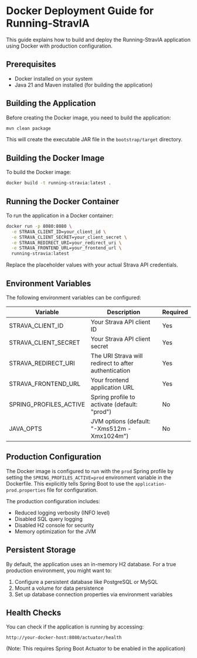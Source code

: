 # Docker Deployment Guide for Running-StravIA

This guide explains how to build and deploy the Running-StravIA application using Docker with production configuration.

## Prerequisites

- Docker installed on your system
- Java 21 and Maven installed (for building the application)

## Building the Application

Before creating the Docker image, you need to build the application:

```bash
mvn clean package
```

This will create the executable JAR file in the `bootstrap/target` directory.

## Building the Docker Image

To build the Docker image:

```bash
docker build -t running-stravia:latest .
```

## Running the Docker Container

To run the application in a Docker container:

```bash
docker run -p 8080:8080 \
  -e STRAVA_CLIENT_ID=your_client_id \
  -e STRAVA_CLIENT_SECRET=your_client_secret \
  -e STRAVA_REDIRECT_URI=your_redirect_uri \
  -e STRAVA_FRONTEND_URL=your_frontend_url \
  running-stravia:latest
```

Replace the placeholder values with your actual Strava API credentials.

## Environment Variables

The following environment variables can be configured:

| Variable | Description | Required |
|----------|-------------|----------|
| STRAVA_CLIENT_ID | Your Strava API client ID | Yes |
| STRAVA_CLIENT_SECRET | Your Strava API client secret | Yes |
| STRAVA_REDIRECT_URI | The URI Strava will redirect to after authentication | Yes |
| STRAVA_FRONTEND_URL | Your frontend application URL | Yes |
| SPRING_PROFILES_ACTIVE | Spring profile to activate (default: "prod") | No |
| JAVA_OPTS | JVM options (default: "-Xms512m -Xmx1024m") | No |

## Production Configuration

The Docker image is configured to run with the `prod` Spring profile by setting the `SPRING_PROFILES_ACTIVE=prod` environment variable in the Dockerfile. This explicitly tells Spring Boot to use the `application-prod.properties` file for configuration.

The production configuration includes:

- Reduced logging verbosity (INFO level)
- Disabled SQL query logging
- Disabled H2 console for security
- Memory optimization for the JVM

## Persistent Storage

By default, the application uses an in-memory H2 database. For a true production environment, you might want to:

1. Configure a persistent database like PostgreSQL or MySQL
2. Mount a volume for data persistence
3. Set up database connection properties via environment variables

## Health Checks

You can check if the application is running by accessing:

```
http://your-docker-host:8080/actuator/health
```

(Note: This requires Spring Boot Actuator to be enabled in the application)
